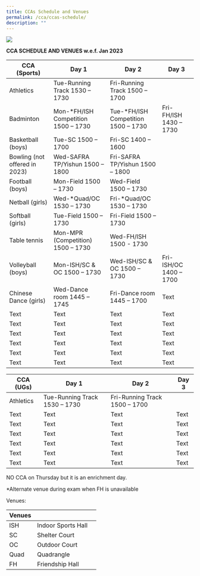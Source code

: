 ```yaml
---
title: CCAs Schedule and Venues
permalink: /cca/ccas-schedule/
description: ""
---
```

![](/images/MG_9935eee.jpg)


**CCA SCHEDULE AND VENUES w.e.f. Jan 2023**

| CCA (Sports) | Day 1 | Day 2 | Day 3 |  
| -------- | -------- | -------- | -------- | 
| Athletics    | Tue-Running Track 1530 – 1730     | Fri-Running Track 1500 – 1700     |   
| Badminton    | Mon-\*FH/ISH Competition 1500 – 1730     | Tue-\*FH/ISH Competition 1500 – 1730     | Fri-FH/ISH 1430 – 1730    |
| Basketball (boys)     | Tue-SC 1500 – 1700     | Fri-SC 1400 – 1600     |      |
| Bowling (not offered in 2023)     | Wed-SAFRA TP/Yishun 1500 – 1800     | Fri-SAFRA TP/Yishun 1500 – 1800     |      |
| Football (boys)     | Mon-Field 1500 – 1730     | Wed-Field 1500 – 1730     |      |
| Netball (girls)     | Wed-\*Quad/OC 1530 – 1730     | Fri-\*Quad/OC 1530 – 1730     |      |
| Softball (girls)     | Tue-Field 1500 – 1730     | Fri-Field 1500 – 1730     |      |
| Table tennis    | Mon-MPR (Competition) 1500 – 1730     | Wed-FH/ISH 1500 - 1730    |      |
| Volleyball (boys)     | Mon-ISH/SC & OC 1500 – 1730     | Wed-ISH/SC & OC 1500 – 1730     | Fri-ISH/OC 1400 – 1700     |
| Chinese Dance (girls)     | Wed-Dance room 1445 – 1745     | Fri-Dance room 1445 – 1700     | Text     |
| Text     | Text     | Text     | Text     |
| Text     | Text     | Text     | Text     |
| Text     | Text     | Text     | Text     |
| Text     | Text     | Text     | Text     |
| Text     | Text     | Text     | Text     |
| Text     | Text     | Text     | Text     |


| CCA (UGs) | Day 1 | Day 2 | Day 3 |  
| -------- | -------- | -------- | -------- | 
| Athletics    | Tue-Running Track 1530 – 1730     | Fri-Running Track 1500 – 1700     |  
| Text     | Text     | Text     | Text     |
| Text     | Text     | Text     | Text     |
| Text     | Text     | Text     | Text     |
| Text     | Text     | Text     | Text     |
| Text     | Text     | Text     | Text     |
| Text     | Text     | Text     | Text     |


NO CCA on Thursday but it is an enrichment day.

\*Alternate venue during exam when FH is unavailable


Venues:

| Venues |  |  |
| -------- | -------- | -------- |
| ISH     | Indoor Sports Hall     |      |
| SC     | Shelter Court     |     |
| OC     | Outdoor Court     |     |
| Quad    | Quadrangle     |     |
| FH    | Friendship Hall     |     |